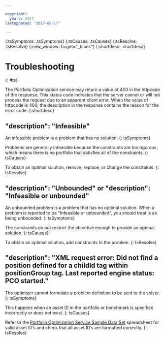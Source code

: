 ```yaml
---

copyright:
  years: 2017
lastupdated: "2017-08-17"

---
```


<!-- Common attributes used in the template are defined as follows: -->
{:tsSymptoms: .tsSymptoms}
{:tsCauses: .tsCauses}
{:tsResolve: .tsResolve}
{:new_window: target="_blank"}
{:shortdesc: .shortdesc}

# Troubleshooting
{: #ts}

The Portfolio Optimization service may return a value of 400 in the httpcode of the response. This status code indicates that the server cannot or will not process the request due to an apparent client error. When the value of httpcode is 400, the description in the response contains the reason for the error code.
{:shortdesc}

## "description": "Infeasible"

An infeasible problem is a problem that has no solution. 
{: tsSymptoms}

Problems are generally infeasible because the constraints are too rigorous, which means there is no portfolio that satisfies all of the constraints.
{: tsCauses}

To obtain an optimal solution, remove, replace, or change the constraints. 
{: tsResolve}

## "description": "Unbounded" or "description": "Infeasible or unbounded" 

An unbounded problem is a problem that has no optimal solution. When a problem is reported to be "Infeasible or unbounded", you should treat is as being unbounded.
{: tsSymptoms}

The constraints do not restrict the objective enough to provide an optimal solution.
{: tsCauses}

To obtain an optimal solution, add constraints to the problem.
{: tsResolve}

## "description": "XML request error: Did not find a position defined for a childId tag within positionGroup tag. Last reported engine status: PCO started."

The optimizer cannot formulate a problem definition to be sent to the solver. 
{: tsSymptoms}

This happens when an asset ID in the portfolio or benchmark is specified incorrectly or does not exist.
{: tsCauses}

Refer to the [Portfolio Optimization Service Sample Data Set](http://public.dhe.ibm.com/software/analytics/solutions/en/fintech/portfolio_optimization_service_sample_dataset.xlsx) spreadsheet for valid asset ID’s and check that all asset ID’s are formatted correctly. 
{: tsResolve}
